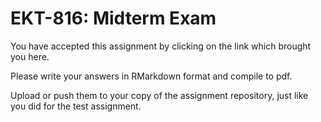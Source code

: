 # EKT-816: Midterm Exam

You have accepted this assignment by clicking on the link which brought you here.

Please write your answers in RMarkdown format and compile to pdf. 

Upload or push them to your copy of the assignment repository, just like you did for the test assignment.

